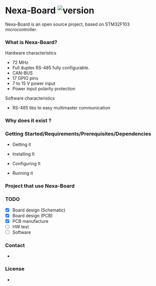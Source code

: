 # Nexa-Board ![version](https://img.shields.io/badge/Version-1.0-brightgreen.svg)

Nexa-Board is an open source project, based on STM32F103 microcontroller.

### What is Nexa-Board?

Hardware characteristics
-	72 MHz
-	Full duplex RS-485 fully configurable.
- CAN-BUS
-	17 GPIO pins
- 7 to 15 V power input
-	Power input polarity protection

Software characteristics
- RS-485 libs to easy multimaster communication

### Why does it exist ?


### Getting Started/Requirements/Prerequisites/Dependencies
- Getting it

- Installing It

- Configuring It

- Running it

### Project that use Nexa-Board


### TODO
- [x] Board design (Schematic)
- [x] Board design (PCB)
- [x] PCB manufacture
- [ ] HW test
- [ ] Software

### Contact
- 

### License
-
